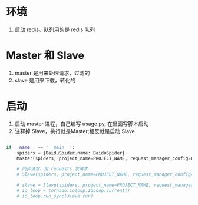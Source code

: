 # 环境
1. 启动 redis。队列用的是 redis 队列

# Master 和 Slave
1. master 是用来处理请求，过滤的
2. slave 是用来下载，转化的

# 启动
1. 启动 master 进程，自己编写 usage.py, 在里面写脚本启动
2. 注释掉 Slave，执行就是Master;相反就是启动 Slave
```python

if __name__ == '__main__':
    spiders = {BaiduSpider.name: BaiduSpider}
    Master(spiders, project_name=PROJECT_NAME, request_manager_config=REQUEST_MANAGER_CONFIG).run()

    # 同步请求，用 requests 发请求
    # Slave(spiders, project_name=PROJECT_NAME, request_manager_config=REQUEST_MANAGER_CONFIG).run()

    # slave = Slave(spiders, project_name=PROJECT_NAME, request_manager_config=REQUEST_MANAGER_CONFIG)
    # io_loop = tornado.ioloop.IOLoop.current()
    # io_loop.run_sync(slave.run)

```
